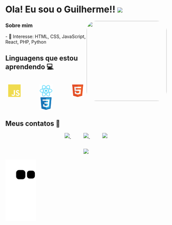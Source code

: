 <h1> Ola! Eu sou o Guilherme!! <img src="https://raw.githubusercontent.com/iampavangandhi/iampavangandhi/master/gifs/Hi.gif" width="30px"></h2> </h1>
<img align="right" width="250" height="250" style="border-radius:30px;" src="https://media.giphy.com/media/72nRya6nkX9jevGVFz/giphy.gif" />

### Sobre mim
<p> - 🎯 Interesse: HTML, CSS, JavaScript, React, PHP, Python </p>



## Linguagens que estou aprendendo 💻 

<div align="center"><br>
 
  <img align="center" alt="gui-Js" height="40" src="https://raw.githubusercontent.com/devicons/devicon/master/icons/javascript/javascript-plain.svg">
  &nbsp;&nbsp;&nbsp;&nbsp;&nbsp;&nbsp;&nbsp;&nbsp;&nbsp;&nbsp;&nbsp;&nbsp;&nbsp;
  <img align="center" alt="gui-React" height="40"src="https://raw.githubusercontent.com/devicons/devicon/master/icons/react/react-original.svg">
   &nbsp;&nbsp;&nbsp;&nbsp;&nbsp;&nbsp;&nbsp;&nbsp;&nbsp;&nbsp;&nbsp;&nbsp;&nbsp;
  <img align="center" alt="gui-HTML" height="40"src="https://raw.githubusercontent.com/devicons/devicon/master/icons/html5/html5-original.svg">
   &nbsp;&nbsp;&nbsp;&nbsp;&nbsp;&nbsp;&nbsp;&nbsp;&nbsp;&nbsp;&nbsp;&nbsp;&nbsp;
  <img align="center" alt="gui-CSS" height="40"src="https://raw.githubusercontent.com/devicons/devicon/master/icons/css3/css3-original.svg">
   &nbsp;&nbsp;&nbsp;&nbsp;&nbsp;&nbsp;&nbsp;&nbsp;&nbsp;&nbsp;&nbsp;&nbsp;&nbsp;
  
  
</div>
 
  ## Meus contatos :iphone:

  <p align="center">
    <a href="https://github.com/GuiFreitasxx">
        <img  src="https://img.shields.io/badge/github-%23100000.svg?&style=for-the-badge&logo=github&logoColor=white&link=mailto:https://github.com/teteusAraujo">
    </a>
    &nbsp;&nbsp;&nbsp;&nbsp;&nbsp;&nbsp;&nbsp;&nbsp;&nbsp;
    <a href="mailto:mateusaraujo996@gmail.com">
        <img src="https://img.shields.io/badge/gmail-D14836?&style=for-the-badge&logo=gmail&logoColor=white&link=mailto:mateusaraujo996@gmail.com">
    </a>
    &nbsp;&nbsp;&nbsp;&nbsp;&nbsp;&nbsp;&nbsp;&nbsp;&nbsp;
    <a href=https://www.linkedin.com/in/guilherme-lucas-205b50203?lipi=urn%3Ali%3Apage%3Ad_flagship3_profile_view_base_contact_details%3B5qq72Sa6TM6utUm7HsLRxQ%3D%3D target="_blank"><img src="https://img.shields.io/badge/-LinkedIn-%230077B5?style=for-the-badge&logo=linkedin&logoColor=white" target="_blank"></a> 
  
  </div>
    </a>
</p>
  
  
  ## 
  

  <div align="center">
    <img height="180em" src="https://github-readme-stats.vercel.app/api/top-langs/?username=GuiFreitasxx&layout=compact&langs_count=7&theme=dark"/>
</div>
 
 
  ![Snake animation](https://github.com/GuiFreitasxx/GuiFreitasxx/blob/output/github-contribution-grid-snake.svg)
 

  
 
  


 
